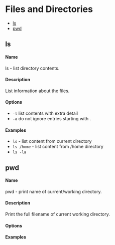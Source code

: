 # Files and Directories

* [ls](#ls)
* [pwd](#pwd)

## ls

#### Name 
ls - list directory contents.

#### Description
List information about the files.

#### Options
* `-l` list contents with extra detail
* `-a` do not ignore entries starting with .

#### Examples
* `ls` - list content from current directory
* `ls /home` - list content from /home directory
* `ls -la`

## pwd

#### Name
pwd - print name of current/working directory.

#### Description
Print the full filename of current working directory.

#### Options

#### Examples
